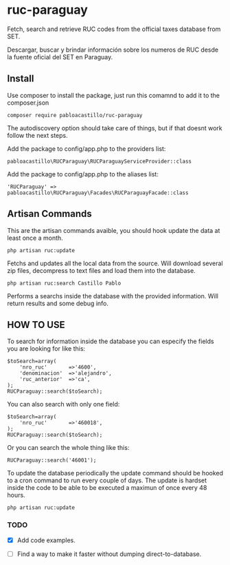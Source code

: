 # ruc-paraguay
Fetch, search and retrieve RUC codes from the official taxes database from SET. 

Descargar, buscar y brindar información sobre los numeros de RUC desde la fuente oficial del SET en Paraguay.


## Install

Use composer to install the package, just run this comamnd to add it to the composer.json

`composer require pabloacastillo/ruc-paraguay`


The autodiscovery option should take care of things, but if that doesnt work follow the next steps.

Add the package to config/app.php to the providers list:

`pabloacastillo\RUCParaguay\RUCParaguayServiceProvider::class`

Add the package to config/app.php to the aliases list:

`'RUCParaguay' => pabloacastillo\RUCParaguay\Facades\RUCParaguayFacade::class`




## Artisan Commands 

This are the artisan commands avaible, you should hook update the data at least once a month.

`php artisan ruc:update`

Fetchs and updates all the local data from the source. Will download several zip files, decompress to text files and load them into the database.

`php artisan ruc:search Castillo Pablo`

Performs a searchs inside the database with the provided information. Will return  results and some debug info.

## HOW TO USE

To search for information inside the database you can especify the fields you are looking for like this:
```
$toSearch=array(
	'nro_ruc' 		=>'4600',
	'denominacion' 	=>'alejandro',
	'ruc_anterior' 	=>'ca',
);
RUCParaguay::search($toSearch);
```

You can also search with only one field:

```
$toSearch=array(
	'nro_ruc' 		=>'460018',
);
RUCParaguay::search($toSearch);
```

Or you can search the whole thing like this:

```
RUCParaguay::search('46001');
```

To update the database periodically the update command should be hooked to a cron command to run every couple of days. The update is hardset inside the code to be able to be executed a maximun of once every 48 hours.

`php artisan ruc:update`


### TODO

- [X] Add code examples.

- [ ] Find a way to make it faster without dumping direct-to-database.